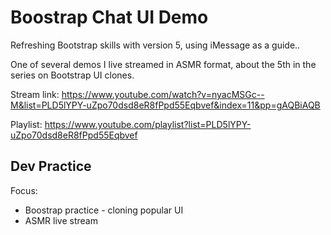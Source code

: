 # Boostrap Chat UI Demo

Refreshing Bootstrap skills with version 5, using iMessage as a guide..

One of several demos I live streamed in ASMR format, about the 5th in the series on Bootstrap UI clones.

Stream link: https://www.youtube.com/watch?v=nyacMSGc--M&list=PLD5lYPY-uZpo70dsd8eR8fPpd55Eqbvef&index=11&pp=gAQBiAQB

Playlist: https://www.youtube.com/playlist?list=PLD5lYPY-uZpo70dsd8eR8fPpd55Eqbvef

## Dev Practice

Focus:

* Boostrap practice - cloning popular UI
* ASMR live stream
